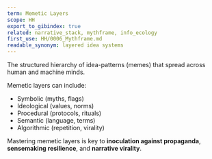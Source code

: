 ```yaml
---
term: Memetic Layers
scope: HH
export_to_gibindex: true
related: narrative_stack, mythframe, info_ecology
first_use: HH/0006_Mythframe.md
readable_synonym: layered idea systems
---
```


The structured hierarchy of idea-patterns (memes) that spread across human and machine minds.

Memetic layers can include:
- Symbolic (myths, flags)
- Ideological (values, norms)
- Procedural (protocols, rituals)
- Semantic (language, terms)
- Algorithmic (repetition, virality)

Mastering memetic layers is key to **inoculation against propaganda**, **sensemaking resilience**, and **narrative virality**.
